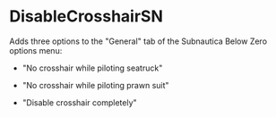 # DisableCrosshairSN

Adds three options to the "General" tab of the Subnautica Below Zero options menu:

- "No crosshair while piloting seatruck"

- "No crosshair while piloting prawn suit"

- "Disable crosshair completely"
